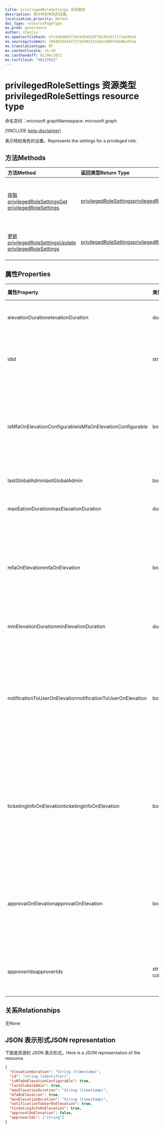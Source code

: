 ```yaml
---
title: privilegedRoleSettings 资源类型
description: 表示特权角色的设置。
localization_priority: Normal
doc_type: resourcePageType
ms.prod: governance
author: shauliu
ms.openlocfilehash: efc04b9b65719cbd5952dffb545d371172ab95eb
ms.sourcegitcommit: 1004835b44271f2e50332a1bdc9097d4b06a914a
ms.translationtype: MT
ms.contentlocale: zh-CN
ms.lasthandoff: 02/06/2021
ms.locfileid: "50137632"
---
```

# <a name="privilegedrolesettings-resource-type"></a><span data-ttu-id="e48a1-103">privilegedRoleSettings 资源类型</span><span class="sxs-lookup"><span data-stu-id="e48a1-103">privilegedRoleSettings resource type</span></span>

<span data-ttu-id="e48a1-104">命名空间：microsoft.graph</span><span class="sxs-lookup"><span data-stu-id="e48a1-104">Namespace: microsoft.graph</span></span>

[!INCLUDE [beta-disclaimer](../../includes/beta-disclaimer.md)]

<span data-ttu-id="e48a1-105">表示特权角色的设置。</span><span class="sxs-lookup"><span data-stu-id="e48a1-105">Represents the settings for a privileged role.</span></span>


## <a name="methods"></a><span data-ttu-id="e48a1-106">方法</span><span class="sxs-lookup"><span data-stu-id="e48a1-106">Methods</span></span>

| <span data-ttu-id="e48a1-107">方法</span><span class="sxs-lookup"><span data-stu-id="e48a1-107">Method</span></span>           | <span data-ttu-id="e48a1-108">返回类型</span><span class="sxs-lookup"><span data-stu-id="e48a1-108">Return Type</span></span>    |<span data-ttu-id="e48a1-109">说明</span><span class="sxs-lookup"><span data-stu-id="e48a1-109">Description</span></span>|
|:---------------|:--------|:----------|
|[<span data-ttu-id="e48a1-110">获取 privilegedRoleSettings</span><span class="sxs-lookup"><span data-stu-id="e48a1-110">Get privilegedRoleSettings</span></span>](../api/privilegedrolesettings-get.md) | [<span data-ttu-id="e48a1-111">privilegedRoleSettings</span><span class="sxs-lookup"><span data-stu-id="e48a1-111">privilegedRoleSettings</span></span>](privilegedrolesettings.md) |<span data-ttu-id="e48a1-112">读取 privilegedRoleSettings 对象的属性和关系。</span><span class="sxs-lookup"><span data-stu-id="e48a1-112">Read properties and relationships of privilegedRoleSettings object.</span></span>|
|[<span data-ttu-id="e48a1-113">更新 privilegedRoleSettings</span><span class="sxs-lookup"><span data-stu-id="e48a1-113">Update privilegedRoleSettings</span></span>](../api/privilegedrolesettings-update.md) | [<span data-ttu-id="e48a1-114">privilegedRoleSettings</span><span class="sxs-lookup"><span data-stu-id="e48a1-114">privilegedRoleSettings</span></span>](privilegedrolesettings.md) |<span data-ttu-id="e48a1-115">更新 privilegedRoleSettings 对象。</span><span class="sxs-lookup"><span data-stu-id="e48a1-115">Update privilegedRoleSettings object.</span></span>|
## <a name="properties"></a><span data-ttu-id="e48a1-116">属性</span><span class="sxs-lookup"><span data-stu-id="e48a1-116">Properties</span></span>
| <span data-ttu-id="e48a1-117">属性</span><span class="sxs-lookup"><span data-stu-id="e48a1-117">Property</span></span>     | <span data-ttu-id="e48a1-118">类型</span><span class="sxs-lookup"><span data-stu-id="e48a1-118">Type</span></span>   |<span data-ttu-id="e48a1-119">说明</span><span class="sxs-lookup"><span data-stu-id="e48a1-119">Description</span></span>|
|:---------------|:--------|:----------|
|<span data-ttu-id="e48a1-120">elevationDuration</span><span class="sxs-lookup"><span data-stu-id="e48a1-120">elevationDuration</span></span>|<span data-ttu-id="e48a1-121">duration</span><span class="sxs-lookup"><span data-stu-id="e48a1-121">duration</span></span>|<span data-ttu-id="e48a1-122">角色激活的持续时间。</span><span class="sxs-lookup"><span data-stu-id="e48a1-122">The duration when the role is activated.</span></span>|
|<span data-ttu-id="e48a1-123">id</span><span class="sxs-lookup"><span data-stu-id="e48a1-123">id</span></span>|<span data-ttu-id="e48a1-124">string</span><span class="sxs-lookup"><span data-stu-id="e48a1-124">string</span></span>| <span data-ttu-id="e48a1-125">角色设置的唯一标识符。</span><span class="sxs-lookup"><span data-stu-id="e48a1-125">The unique identifier for the role settings.</span></span> <span data-ttu-id="e48a1-126">只读。</span><span class="sxs-lookup"><span data-stu-id="e48a1-126">Read-only.</span></span>|
|<span data-ttu-id="e48a1-127">isMfaOnElevationConfigurable</span><span class="sxs-lookup"><span data-stu-id="e48a1-127">isMfaOnElevationConfigurable</span></span>|<span data-ttu-id="e48a1-128">boolean</span><span class="sxs-lookup"><span data-stu-id="e48a1-128">boolean</span></span>|<span data-ttu-id="e48a1-129">**如此** 如果 mfaOnElevation 是可配置的。</span><span class="sxs-lookup"><span data-stu-id="e48a1-129">**true** if mfaOnElevation is configurable.</span></span> <span data-ttu-id="e48a1-130">**假** 如果 mfaOnElevation 不可配置。</span><span class="sxs-lookup"><span data-stu-id="e48a1-130">**false** if mfaOnElevation is not configurable.</span></span>|
|<span data-ttu-id="e48a1-131">lastGlobalAdmin</span><span class="sxs-lookup"><span data-stu-id="e48a1-131">lastGlobalAdmin</span></span>|<span data-ttu-id="e48a1-132">boolean</span><span class="sxs-lookup"><span data-stu-id="e48a1-132">boolean</span></span>|<span data-ttu-id="e48a1-133">仅内部使用。</span><span class="sxs-lookup"><span data-stu-id="e48a1-133">Internal used only.</span></span>|
|<span data-ttu-id="e48a1-134">maxEationDuration</span><span class="sxs-lookup"><span data-stu-id="e48a1-134">maxElavationDuration</span></span>|<span data-ttu-id="e48a1-135">duration</span><span class="sxs-lookup"><span data-stu-id="e48a1-135">duration</span></span>|<span data-ttu-id="e48a1-136">已激活角色的最长持续时间。</span><span class="sxs-lookup"><span data-stu-id="e48a1-136">Maximal duration for the activated role.</span></span>|
|<span data-ttu-id="e48a1-137">mfaOnElevation</span><span class="sxs-lookup"><span data-stu-id="e48a1-137">mfaOnElevation</span></span>|<span data-ttu-id="e48a1-138">boolean</span><span class="sxs-lookup"><span data-stu-id="e48a1-138">boolean</span></span>|<span data-ttu-id="e48a1-139">如果激活角色需要 MFA，则其 **为 true。**</span><span class="sxs-lookup"><span data-stu-id="e48a1-139">**true** if MFA is required to activate the role.</span></span> <span data-ttu-id="e48a1-140">**假** 如果不需要 MFA 来激活角色。</span><span class="sxs-lookup"><span data-stu-id="e48a1-140">**false** if MFA is not required to activate the role.</span></span>|
|<span data-ttu-id="e48a1-141">minElevationDuration</span><span class="sxs-lookup"><span data-stu-id="e48a1-141">minElevationDuration</span></span>|<span data-ttu-id="e48a1-142">duration</span><span class="sxs-lookup"><span data-stu-id="e48a1-142">duration</span></span>|<span data-ttu-id="e48a1-143">已激活角色的最短持续时间。</span><span class="sxs-lookup"><span data-stu-id="e48a1-143">Minimal duration for the activated role.</span></span>|
|<span data-ttu-id="e48a1-144">notificationToUserOnElevation</span><span class="sxs-lookup"><span data-stu-id="e48a1-144">notificationToUserOnElevation</span></span>|<span data-ttu-id="e48a1-145">boolean</span><span class="sxs-lookup"><span data-stu-id="e48a1-145">boolean</span></span>|<span data-ttu-id="e48a1-146">如果激活角色时向最终用户发送通知，则其为 **true。**</span><span class="sxs-lookup"><span data-stu-id="e48a1-146">**true** if send notification to the end user when the role is activated.</span></span> <span data-ttu-id="e48a1-147">**假** 如果角色激活时不发送通知。</span><span class="sxs-lookup"><span data-stu-id="e48a1-147">**false** if do not send notification when the role is activated.</span></span>|
|<span data-ttu-id="e48a1-148">ticketingInfoOnElevation</span><span class="sxs-lookup"><span data-stu-id="e48a1-148">ticketingInfoOnElevation</span></span>|<span data-ttu-id="e48a1-149">boolean</span><span class="sxs-lookup"><span data-stu-id="e48a1-149">boolean</span></span>|<span data-ttu-id="e48a1-150">**如果** 激活角色时需要票证信息，则其为 true。</span><span class="sxs-lookup"><span data-stu-id="e48a1-150">**true** if the ticketing information is required when activate the role.</span></span> <span data-ttu-id="e48a1-151">**假** 如果激活角色时不需要票证信息。</span><span class="sxs-lookup"><span data-stu-id="e48a1-151">**false** if the ticketing information is not required when activate the role.</span></span>|
|<span data-ttu-id="e48a1-152">approvalOnElevation</span><span class="sxs-lookup"><span data-stu-id="e48a1-152">approvalOnElevation</span></span>|<span data-ttu-id="e48a1-153">boolean</span><span class="sxs-lookup"><span data-stu-id="e48a1-153">boolean</span></span>|<span data-ttu-id="e48a1-154">**如此** 如果激活角色时需要审批。</span><span class="sxs-lookup"><span data-stu-id="e48a1-154">**true** if the approval is required when activate the role.</span></span> <span data-ttu-id="e48a1-155">**假** 如果激活角色时不需要审批。</span><span class="sxs-lookup"><span data-stu-id="e48a1-155">**false** if the approval is not required when activate the role.</span></span>|
|<span data-ttu-id="e48a1-156">approverIds</span><span class="sxs-lookup"><span data-stu-id="e48a1-156">approverIds</span></span>| <span data-ttu-id="e48a1-157">string 集合</span><span class="sxs-lookup"><span data-stu-id="e48a1-157">string collection</span></span> |<span data-ttu-id="e48a1-158">审批 ID 列表（如果需要审批才能激活）。</span><span class="sxs-lookup"><span data-stu-id="e48a1-158">List of Approval ids, if approval is required for activation.</span></span>|

## <a name="relationships"></a><span data-ttu-id="e48a1-159">关系</span><span class="sxs-lookup"><span data-stu-id="e48a1-159">Relationships</span></span>
<span data-ttu-id="e48a1-160">无</span><span class="sxs-lookup"><span data-stu-id="e48a1-160">None</span></span>


## <a name="json-representation"></a><span data-ttu-id="e48a1-161">JSON 表示形式</span><span class="sxs-lookup"><span data-stu-id="e48a1-161">JSON representation</span></span>

<span data-ttu-id="e48a1-162">下面是资源的 JSON 表示形式。</span><span class="sxs-lookup"><span data-stu-id="e48a1-162">Here is a JSON representation of the resource.</span></span>

<!-- {
  "blockType": "resource",
  "optionalProperties": [

  ],
  "@odata.type": "microsoft.graph.privilegedRoleSettings"
}-->

```json
{
  "elevationDuration": "String (timestamp)",
  "id": "string (identifier)",
  "isMfaOnElevationConfigurable": true,
  "lastGlobalAdmin": true,
  "maxElavationDuration": "String (timestamp)",
  "mfaOnElevation": true,
  "minElevationDuration": "String (timestamp)",
  "notificationToUserOnElevation": true,
  "ticketingInfoOnElevation": true,
  "approvalOnElevation": false,
  "approverIds": ["string"]
}

```

<!-- uuid: 8fcb5dbc-d5aa-4681-8e31-b001d5168d79
2015-10-25 14:57:30 UTC -->
<!--
{
  "type": "#page.annotation",
  "description": "privilegedRoleSettings resource",
  "keywords": "",
  "section": "documentation",
  "tocPath": "",
  "suppressions": []
}
-->



